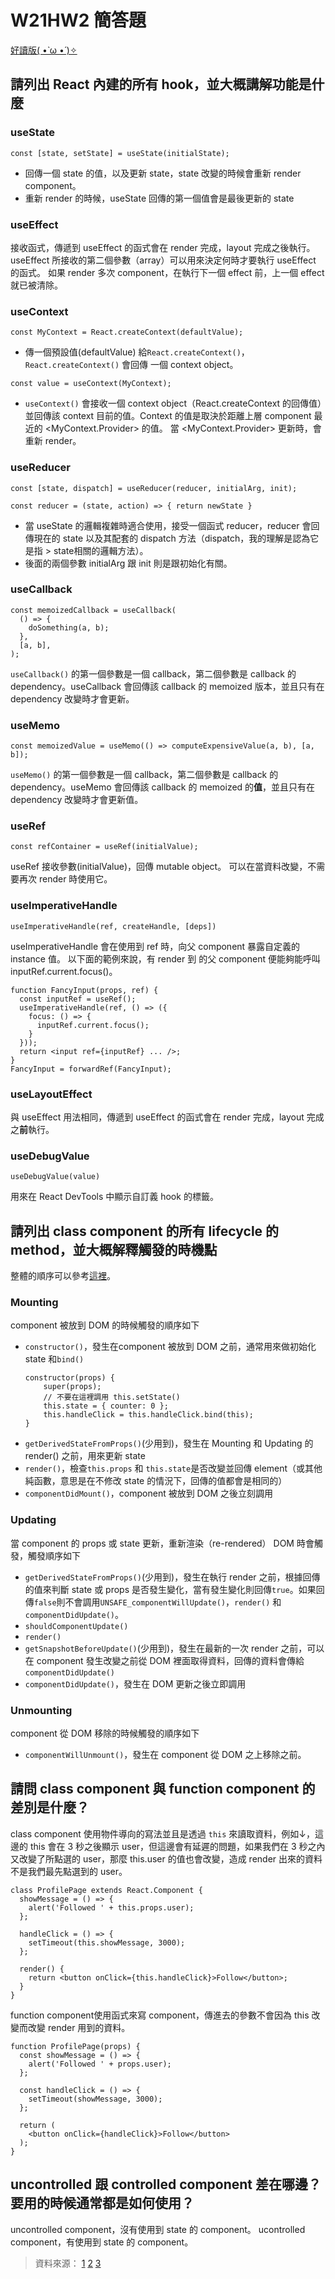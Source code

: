 # W21HW2 簡答題
[好讀版( •̀ ω •́ )✧](https://hackmd.io/@ouR5x-oVSMy4d8R5uFsKNg/S1T85OcWK)
## 請列出 React 內建的所有 hook，並大概講解功能是什麼
### useState
`const [state, setState] = useState(initialState);`
* 回傳一個 state 的值，以及更新 state，state 改變的時候會重新 render component。
* 重新 render 的時候，useState 回傳的第一個值會是最後更新的 state
### useEffect
接收函式，傳遞到 useEffect 的函式會在 render 完成，layout 完成之後執行。
useEffect 所接收的第二個參數（array）可以用來決定何時才要執行 useEffect 的函式。
如果 render 多次 component，在執行下一個 effect 前，上一個 effect 就已被清除。
### useContext
`const MyContext = React.createContext(defaultValue);`
* 傳一個預設值(defaultValue) 給`React.createContext()`，`React.createContext()` 會回傳 一個 context object。

`const value = useContext(MyContext);`
* `useContext()` 會接收一個 context object（React.createContext 的回傳值）並回傳該 context 目前的值。Context 的值是取決於距離上層 component 最近的 <MyContext.Provider> 的值。
當 <MyContext.Provider> 更新時，會重新 render。
### useReducer
```javascript=
const [state, dispatch] = useReducer(reducer, initialArg, init);

const reducer = (state, action) => { return newState }
````

* 當 useState 的邏輯複雜時適合使用，接受一個函式 reducer，reducer 會回傳現在的 state 以及其配套的 dispatch 方法（dispatch，我的理解是認為它是指 > state相關的邏輯方法）。
* 後面的兩個參數 initialArg 跟 init 則是跟初始化有關。
### useCallback

```javascript=
const memoizedCallback = useCallback(
  () => {
    doSomething(a, b);
  },
  [a, b],
);
```
`useCallback()` 的第一個參數是一個 callback，第二個參數是 callback 的 dependency。useCallback 會回傳該 callback 的 memoized 版本，並且只有在 dependency 改變時才會更新。

### useMemo

```javascript=
const memoizedValue = useMemo(() => computeExpensiveValue(a, b), [a, b]);
```
`useMemo()` 的第一個參數是一個 callback，第二個參數是 callback 的 dependency。useMemo 會回傳該 callback 的 memoized 的**值**，並且只有在 dependency 改變時才會更新值。
### useRef
```javascript=
const refContainer = useRef(initialValue);
```
useRef 接收參數(initialValue)，回傳 mutable object。 可以在當資料改變，不需要再次 render 時使用它。

### useImperativeHandle
```javascript=
useImperativeHandle(ref, createHandle, [deps])
```
useImperativeHandle 會在使用到 ref 時，向父 component 暴露自定義的 instance 值。
以下面的範例來說，有 render 到 <FancyInput ref={inputRef} /> 的父 component 便能夠能呼叫 inputRef.current.focus()。


```javascript=
function FancyInput(props, ref) {
  const inputRef = useRef();
  useImperativeHandle(ref, () => ({
    focus: () => {
      inputRef.current.focus();
    }
  }));
  return <input ref={inputRef} ... />;
}
FancyInput = forwardRef(FancyInput);
```
### useLayoutEffect

與 useEffect 用法相同，傳遞到 useEffect 的函式會在 render 完成，layout 完成之**前**執行。
### useDebugValue

```javascript=
useDebugValue(value)
```
用來在 React DevTools 中顯示自訂義 hook 的標籤。
## 請列出 class component 的所有 lifecycle 的 method，並大概解釋觸發的時機點
整體的順序可以參考[這裡](https://projects.wojtekmaj.pl/react-lifecycle-methods-diagram/)。
### Mounting

component 被放到 DOM 的時候觸發的順序如下
* `constructor()`，發生在component 被放到 DOM 之前，通常用來做初始化 state 和`bind()`
	```javascript=
	constructor(props) {
		super(props);
		// 不要在這裡調用 this.setState()
		this.state = { counter: 0 };
		this.handleClick = this.handleClick.bind(this);
	}
	```
* `getDerivedStateFromProps()`(少用到)，發生在 Mounting 和 Updating 的 render() 之前，用來更新 state
* `render()`，檢查`this.props` 和 `this.state`是否改變並回傳 element（或其他純函數，意思是在不修改 state 的情況下，回傳的值都會是相同的）
* `componentDidMount()`，component 被放到 DOM 之後立刻調用

### Updating
當 component 的 props 或 state 更新，重新渲染（re-rendered） DOM 時會觸發，觸發順序如下
* `getDerivedStateFromProps()`(少用到)，發生在執行 render 之前，根據回傳的值來判斷 state 或 props 是否發生變化，當有發生變化則回傳`true`。如果回傳`false`則不會調用`UNSAFE_componentWillUpdate()`，`render()` 和 `componentDidUpdate()`。
* `shouldComponentUpdate()`
* `render()`
* `getSnapshotBeforeUpdate()`(少用到)，發生在最新的一次 render 之前，可以在 component 發生改變之前從 DOM 裡面取得資料，回傳的資料會傳給 `componentDidUpdate()`
* `componentDidUpdate()`，發生在 DOM 更新之後立即調用

### Unmounting
component 從 DOM 移除的時候觸發的順序如下
* `componentWillUnmount()`，發生在 component 從 DOM 之上移除之前。
## 請問 class component 與 function component 的差別是什麼？

class component 使用物件導向的寫法並且是透過 `this` 來讀取資料，例如↓，這邊的 this 會在 3 秒之後顯示 user，但這邊會有延遲的問題，如果我們在 3 秒之內又改變了所點選的 user，那麼 this.user 的值也會改變，造成 render 出來的資料不是我們最先點選到的 user。
```javascript=
class ProfilePage extends React.Component {
  showMessage = () => {
    alert('Followed ' + this.props.user);
  };

  handleClick = () => {
    setTimeout(this.showMessage, 3000);
  };

  render() {
    return <button onClick={this.handleClick}>Follow</button>;
  }
}
```
function component使用函式來寫 component，傳進去的參數不會因為 this 改變而改變 render 用到的資料。
```javascript=
function ProfilePage(props) {
  const showMessage = () => {
    alert('Followed ' + props.user);
  };

  const handleClick = () => {
    setTimeout(showMessage, 3000);
  };

  return (
    <button onClick={handleClick}>Follow</button>
  );
}
```

## uncontrolled 跟 controlled component 差在哪邊？要用的時候通常都是如何使用？
uncontrolled component，沒有使用到 state 的 component。
ucontrolled component，有使用到 state 的 component。

> 資料來源： [1](https://zh-hant.reactjs.org/docs/hooks-reference.html) [2](https://overreacted.io/zh-hans/how-are-function-components-different-from-classes/) [3](https://overreacted.io/a-complete-guide-to-useeffect/)
